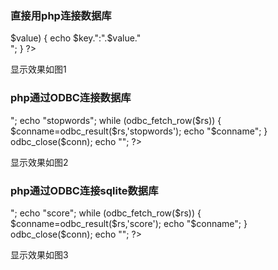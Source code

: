 ### 直接用php连接数据库



<?php
$dbhost = "localhost";  //MySQL服务器主机地址
$dbuser = "root";      //MySQL用户名
$dbpass = ""; //MySQL用户名密码

$conn = mysqli_connect($dbhost, $dbuser, $dbpass);

if(!$conn)
{
  echo "连接失败了！！";
}

mysqli_select_db($conn,"bicovid"); //连接数据库

mysqli_query($conn,"set names utf8"); //防止出现中文乱码的情况
$sql_fetch_stopwords = "SELECT * FROM sw_zh_cn";

$fetch_stopwords = mysqli_query($conn,$sql_fetch_stopwords);

$stopwords = array();

while($row = mysqli_fetch_array($fetch_stopwords, MYSQLI_ASSOC))
 {
	$stopwords[] = $row["stopwords"];
 } 

 //print_r($stopwords);
 foreach($stopwords as $key=>$value)
 {
     echo $key.":".$value."<br>";	 
 }
 ?>

显示效果如图1

### php通过ODBC连接数据库

<?php
$conn=odbc_connect('gpsmysql','root','');
if (!$conn)
{
    exit("连接失败: " . $conn);
}

$sql="SELECT * FROM sw_zh_cn";
$rs=odbc_exec($conn,$sql);

if (!$rs)
{
    exit("SQL 语句错误");
}
echo "<table border='1'><tr>";
echo "<th>stopwords</th></tr>";

while (odbc_fetch_row($rs))
{
    $conname=odbc_result($rs,'stopwords');
    echo "<tr><td>$conname</td>";
}
odbc_close($conn);
echo "</table>";
?>

显示效果如图2

### php通过ODBC连接sqlite数据库

<?php
$conn=odbc_connect('gpssqlite3','root','');
if (!$conn)
{
    exit("连接失败: " . $conn);
}

$sql="SELECT * FROM student";
$rs=odbc_exec($conn,$sql);

if (!$rs)
{
    exit("SQL 语句错误");
}
echo "<table border='1'><tr>";
echo "<th>score</th></tr>";

while (odbc_fetch_row($rs))
{
    $conname=odbc_result($rs,'score');
    echo "<tr><td>$conname</td>";
}
odbc_close($conn);
echo "</table>";
?>

显示效果如图3
